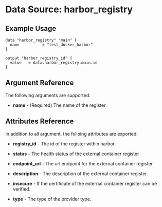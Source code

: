 # Data Source: harbor_registry

## Example Usage

```hcl
data "harbor_registry" "main" {
  name          = "test_docker_harbor"
}

output "harbor_registry_id" {
  value   = data.harbor_registry.main.id
}
```

## Argument Reference
The following arguments are supported:

* **name** - (Required) The name of the register.

## Attributes Reference
In addition to all argument, the folloing attributes are exported:

* **registry_id** - The id of the register within harbor.

* **status** - The health status of the external container register

* **endpoint_url** - The url endpoint for the external container register
  
* **description** - The description of the external container register.

* **insecure** - If the certificate of the external container register can be verified.

* **type** - The type of the provider type.